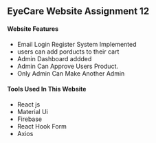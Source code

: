 ## EyeCare Website Assignment 12

#### Website Features

- Email Login Register System Implemented
- users can add porducts to their cart
- Admin Dashboard addded
- Admin Can Approve Users Product.
- Only Admin Can Make Another Admin

#### Tools Used In This Website

- React js
- Material Ui
- Firebase
- React Hook Form
- Axios
